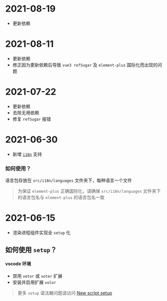 # 2021-08-19

- 更新依赖

# 2021-08-11

- 更新依赖
- 修正因为更新依赖后导致 `vue3 refSugar` 及 `element-plus` 国际化而出现的问题

# 2021-07-22

- 更新依赖
- 去除无用依赖
- 修复 `refSugar` 报错

# 2021-06-30

- 新增 [`i18n`](https://vue-i18n.intlify.dev/introduction.html) 支持

### 如何使用？

语言包存放在 `src/i18n/languages` 文件夹下，每种语言一个文件

> 为保证 `element-plus` 正确国际化，请确保 `src/i18n/languages` 文件夹下的语言包名与 `element-plus` 的语言包名一致

# 2021-06-15

- 渲染进程组件实现全 `setup` 化

## 如何使用 `setup`？

#### vscode 环境

- 禁用 `vetor` 或 `voter` 扩展
- 安装并启用扩展 `volor`

> 更多 `setup` 语法糖问题请访问 [New script setup](https://github.com/vuejs/rfcs/pull/227)